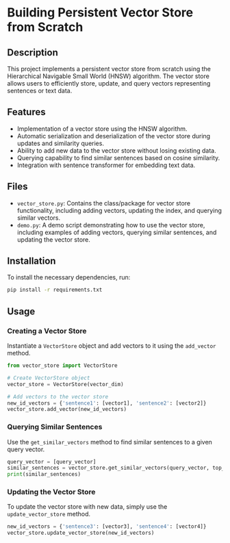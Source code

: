 # Building Persistent Vector Store from Scratch

## Description

This project implements a persistent vector store from scratch using the Hierarchical Navigable Small World (HNSW) algorithm. The vector store allows users to efficiently store, update, and query vectors representing sentences or text data.

## Features

- Implementation of a vector store using the HNSW algorithm.
- Automatic serialization and deserialization of the vector store during updates and similarity queries.
- Ability to add new data to the vector store without losing existing data.
- Querying capability to find similar sentences based on cosine similarity.
- Integration with sentence transformer for embedding text data.

## Files

- `vector_store.py`: Contains the class/package for vector store functionality, including adding vectors, updating the index, and querying similar vectors.
- `demo.py`: A demo script demonstrating how to use the vector store, including examples of adding vectors, querying similar sentences, and updating the vector store.

## Installation

To install the necessary dependencies, run:

```bash
pip install -r requirements.txt
```

## Usage

### Creating a Vector Store

Instantiate a `VectorStore` object and add vectors to it using the `add_vector` method.

```python
from vector_store import VectorStore

# Create VectorStore object
vector_store = VectorStore(vector_dim)

# Add vectors to the vector store
new_id_vectors = {'sentence1': [vector1], 'sentence2': [vector2]}
vector_store.add_vector(new_id_vectors)
```

### Querying Similar Sentences

Use the `get_similar_vectors` method to find similar sentences to a given query vector.

```python
query_vector = [query_vector]
similar_sentences = vector_store.get_similar_vectors(query_vector, top_n=5)
print(similar_sentences)
```

### Updating the Vector Store

To update the vector store with new data, simply use the `update_vector_store` method.

```python
new_id_vectors = {'sentence3': [vector3], 'sentence4': [vector4]}
vector_store.update_vector_store(new_id_vectors)
```
